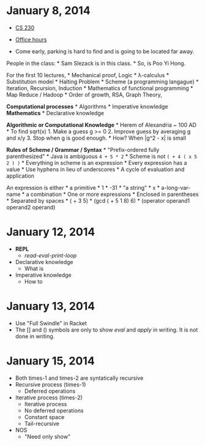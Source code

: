 
# January 8, 2014

* [CS 230](www.cs.duke.edu/brd/Teaching/dm/)
* [Office hours](http://www.cs.duke.edu/brd/Teaching/dm/announce.shtml)

* Come early, parking is hard to find and is going to be located far away. 

People in the class:
	* Sam Slezack is in this class.
	* So, is Poo Yi Hong.

For the first 10 lectures,
	* Mechanical proof, Logic
	* λ-calculus
	* Substitution model
	* Halting Problem
	* Scheme (a programming langague)
	* Iteration, Recursion, Induction
	* Mathematics of functional programming
	* Map Reduce / Hadoop
	* Order of growth, RSA, Graph Theory, 

**Computational processes**
	* Algorithms
	* Imperative knowledge
**Mathematics**
	* Declarative knowledge

**Algorithmic or Computational Knowledge**
	* Herem of Alexandria ~ 100 AD
	* To find sqrt(x)
	1. Make a guess g >= 0
	2. Improve guess by averaging g and x/y
	3. Stop when g is good enough.
		* How? When |g^2 - x| is small

**Rules of Scheme / Grammar / Syntax**
	* "Prefix-ordered fully parenthesized"
	* Java is ambiguous `4 + 5 * 2`
	* Scheme is not `( + 4 ( x 5 2 ) )`
	* Everything in scheme is an expression
	* Every expression has a value
	* Use hyphens in lieu of underscores
	* A cycle of evaluation and application

An expression is either
	* a primitive
		* 1
		* -31
		* "a string"
		* x
		* a-long-var-name
	* a combination
		* One or more expressions 
		* Enclosed in parentheses
		* Separated by spaces
		* ( + 3 5)
		* (gcd ( + 5 1 8) 6)
		* (operator operand1 operand2 operand)

# January 12, 2014

* **REPL**
	- *read-eval-print-loop* 
* Declarative knowledge
	- What is
* Imperative knowledge
	- How to

# January 13, 2014

* Use "Full Swindle" in Racket
* The [] and () symbols are only to show *eval* and *apply* in writing. It is not done in writing.

# January 15, 2014

* Both times-1 and times-2 are syntatically recursive
* Recursive process (times-1)
	- Deferred operations
* Iterative process (times-2)
	- Iterative process
	- No deferred operations
	- Constant space
	- Tail-recursive
* NOS
	- "Need only show"





















